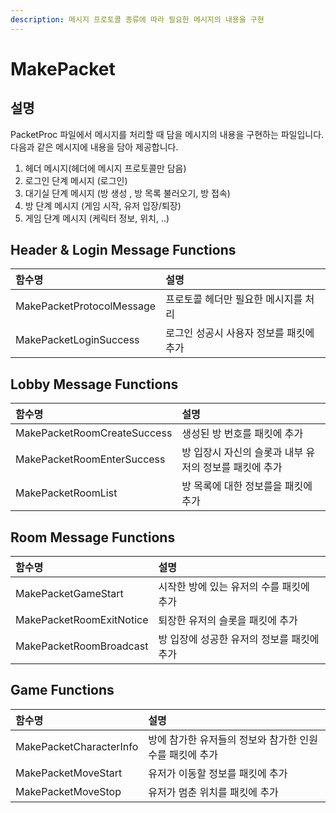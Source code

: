```yaml
---
description: 메시지 프로토콜 종류에 따라 필요한 메시지의 내용을 구현
---
```


# MakePacket

## 설명

PacketProc 파일에서 메시지를 처리할 때 담을 메시지의 내용을 구현하는 파일입니다.  
다음과 같은 메시지에 내용을 담아 제공합니다.

1. 헤더 메시지\(헤더에 메시지 프로토콜만 담음\)  
2. 로그인 단계 메시지 \(로그인\)  
3. 대기실 단계 메시지 \(방 생‌성 , 방 목록 불러오기, 방 접속\)  
4. 방 단계 메시지 \(게임 시작, 유저 입장/퇴장\)  
5. 게임 단계 메시지 \(케릭터 정보,  위치, ..\)

## Header & Login Message Functions

| 함수명 | 설명 |
| :--- | :--- |
| MakePacketProtocolMessage | 프로토콜 헤더만 필요한 메시지를 처리 |
| MakePacketLoginSuccess | 로그인 성공시 사용자 정보를 패킷에 추가 |



## Lobby Message Functions

| 함수명 | 설명 |
| :--- | :--- |
| MakePacketRoomCreateSuccess | 생성된 방 번호를 패킷에 추가 |
| MakePacketRoomEnterSuccess | 방 입장시 자신의 슬롯과 내부 유저의 정보를 패킷에 추가 |
| MakePacketRoomList | 방 목록에 대한 정보를을 패킷에 추가 |

## Room Message Functions

| 함수명 | 설명 |
| :--- | :--- |
| MakePacketGameStart | 시작한 방에 있는 유저의 수를 패킷에 추가 |
| MakePacketRoomExitNotice | 퇴장한 유저의 슬롯을 패킷에 추가 |
| MakePacketRoomBroadcast | 방 입장에 성공한 유저의 정보를 패킷에 추가 |

## Game Functions

| 함수명 | 설명 |
| :--- | :--- |
| MakePacketCharacterInfo | 방에 참가한 유저들의 정보와 참가한 인원 수를 패킷에 추가 |
| MakePacketMoveStart | 유저가 이동할 정보를 패킷에 추가 |
| MakePacketMoveStop | 유저가 멈춘 위치를 패킷에 추가 |

